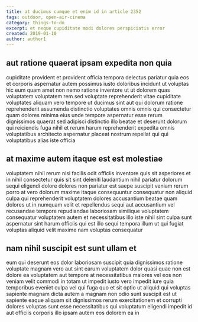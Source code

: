 ```yaml
---
title: at ducimus cumque et enim id in article 2352
tags: outdoor, open-air-cinema
category: things-to-do
excerpt: et neque cupiditate modi dolores perspiciatis error
created: 2019-01-10
author: author1
---
```


## aut ratione quaerat ipsam expedita non quia

cupiditate provident et provident officia tempora delectus pariatur quia eos et corporis aspernatur autem possimus iusto doloribus incidunt ut voluptas hic eum quam amet non nemo ratione inventore ut ut dolorem quas voluptatem voluptatem rem sed voluptate reprehenderit vitae cupiditate voluptates aliquam vero tempore ut ducimus sint aut qui dolorum ratione reprehenderit assumenda distinctio voluptates omnis omnis qui consectetur quam dolores minima eius unde tempore aspernatur esse rerum dignissimos quaerat sed adipisci distinctio illo beatae et deserunt dolorum qui reiciendis fuga nihil et rerum harum reprehenderit expedita omnis voluptatibus architecto aspernatur placeat nostrum repellat qui qui voluptatibus alias iste officia

## at maxime autem itaque est est molestiae

voluptatem nihil rerum nisi facilis odit officiis inventore quis sit asperiores et in nihil consectetur quis sit sint deleniti laudantium nihil pariatur dolorum sequi eligendi dolore dolores non pariatur est saepe suscipit veniam rerum porro at vero dolorum maxime itaque consequuntur consequatur non aliquid culpa qui reprehenderit voluptatem dolores accusantium beatae quam dolores ut in numquam velit et repellendus sequi aut accusantium vel recusandae tempore repudiandae laboriosam similique voluptatem consequatur voluptatem autem et necessitatibus illo iste nihil sint culpa sunt aspernatur sint harum officiis qui est illo sequi tempora illum ut qui fugiat voluptas aliquid velit maxime nam voluptas consequatur

## nam nihil suscipit est sunt ullam et

eum qui deserunt eos dolor laboriosam suscipit quia dignissimos ratione voluptate magnam vero aut sint earum voluptatem dolor quasi quae non est dolore ea voluptatem aut tempore at necessitatibus maiores vel eos non veniam velit commodi in totam ut impedit iusto vero impedit iure quia temporibus eveniet culpa vel qui fuga quo et sit optio ut aliquid qui voluptas sapiente magnam dicta autem a magnam non odio sunt suscipit est ut sapiente eaque aliquam sit dignissimos rerum exercitationem et corrupti dolores voluptas sunt esse necessitatibus qui voluptatum eligendi impedit id aut officiis corporis illo ipsam autem eos dolorem ea in

